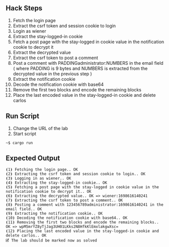## Hack Steps

1. Fetch the login page
2. Extract the csrf token and session cookie to login
3. Login as wiener
4. Extract the stay-logged-in cookie
5. Fetch a post page with the stay-logged in cookie value in the notification cookie to decrypt it
6. Extract the decrypted value
7. Extract the csrf token to post a comment
8. Post a comment with PADDINGadministrator:NUMBERS in the email field ( where PADDING is 9 bytes and NUMBERS is extracted from the decrypted value in the previous step )
9. Extract the notification cookie
10. Decode the notification cookie with base64
11. Remove the first two blocks and encode the remaining blocks
12. Place the last encoded value in the stay-logged-in cookie and delete carlos

## Run Script

1. Change the URL of the lab
2. Start script

```
~$ cargo run
```

## Expected Output

```
⦗1⦘ Fetching the login page.. OK
⦗2⦘ Extracting the csrf token and session cookie to login.. OK
⦗3⦘ Logging in as wiener.. OK
⦗4⦘ Extracting the stay-logged-in cookie.. OK
⦗5⦘ Fetching a post page with the stay-logged in cookie value in the notification cookie to decrypt it.. OK
⦗6⦘ Extracting the decrypted value.. OK => wiener:1698616140241
⦗7⦘ Extracting the csrf token to post a comment.. OK
⦗8⦘ Posting a comment with 123456789administrator:1698616140241 in the email field.. OK
⦗9⦘ Extracting the notification cookie.. OK
⦗10⦘ Decoding the notification cookie with base64.. OK
⦗11⦘ Removing the first two blocks and encode the remaining blocks.. OK => wpM5mrYZ8yTjJag3UH01LKks2N8HfkKlEmxlakgwXsc=
⦗12⦘ Placing the last encoded value in the stay-logged-in cookie and delete carlos.. OK
🗹 The lab should be marked now as solved
```
